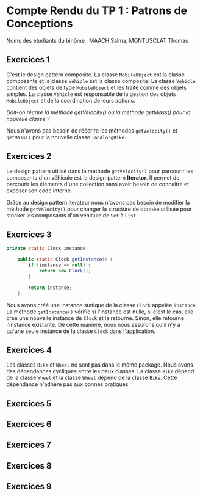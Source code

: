 # Compte Rendu du TP 1 : Patrons de Conceptions

Noms des étudiants du binôme : MAACH Salma, MONTUSCLAT Thomas

## Exercices 1
C'est le design pattern composite. La classe `MobileObject` est la classe composante et la classe `Vehicle` est la classe composite. 
La classe `Vehicle` contient des objets de type `MobileObject` et les traite comme des objets simples. La classe `Vehicle` est responsable de la gestion 
des objets `MobileObject` et de la coordination de leurs actions.

*Doit-on récrire la méthode getVelocity() ou la méthode getMass() pour la nouvelle classe ?*

Nous n'avons pas besoin de réécrire les méthodes `getVelocity()` et `getMass()` pour la nouvelle classe `TagAlongBike`.


## Exercices 2
Le design pattern utilisé dans la méthode `getVelocity()` pour parcourir les composants d'un véhicule est le design pattern **Iterator**.
Il permet de parcourir les éléments d'une collection sans avoir besoin de connaitre et exposer son code interne.

Grâce au design pattern iterateur nous n'avons pas besoin de modifier la méthode `getVelocity()` pour changer la structure de donnée utilisée pour stocker les composants d'un véhicule de `Set` à `List`.

## Exercices 3
```java
private static Clock instance;

    public static Clock getInstance() {
        if (instance == null) {
            return new Clock();
        }

        return instance;
    }
```

Nous avons créé une instance statique de la classe `Clock` appelée `instance`. La méthode `getInstance()` vérifie si l'instance est nulle, si c'est le cas, elle crée une nouvelle instance de `Clock` et la retourne. Sinon, elle retourne l'instance existante. De cette manière, nous nous assurons qu'il n'y a qu'une seule instance de la classe `Clock` dans l'application.

## Exercices 4
Les classes `Bike` et `Wheel` ne sont pas dans le même package. Nous avons des dépendances cycliques entre les deux classes. La classe `Bike` dépend de la classe `Wheel` et la classe `Wheel` dépend de la classe `Bike`.
Cette dépendance n'adhère pas aux bonnes pratiques.


## Exercices 5

## Exercices 6

## Exercices 7

## Exercices 8

## Exercices 9



